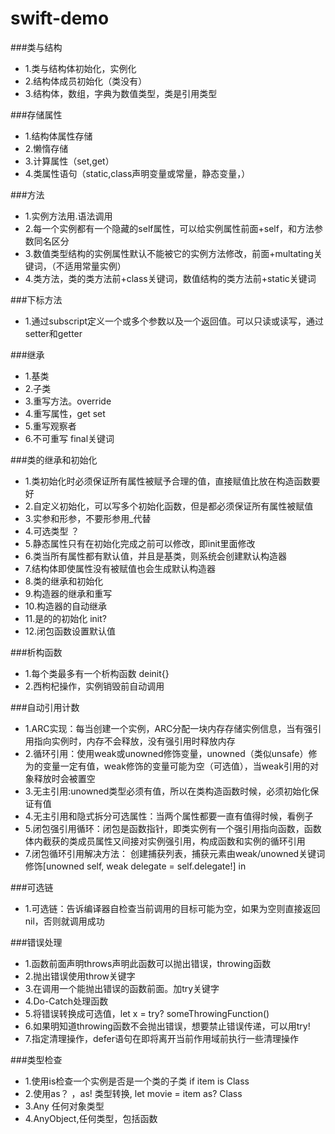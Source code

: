 # swift-demo

###类与结构
* 1.类与结构体初始化，实例化
* 2.结构体成员初始化（类没有）
* 3.结构体，数组，字典为数值类型，类是引用类型


###存储属性
* 1.结构体属性存储
* 2.懒惰存储
* 3.计算属性（set,get）
* 4.类属性语句（static,class声明变量或常量，静态变量，）


###方法
* 1.实例方法用.语法调用
* 2.每一个实例都有一个隐藏的self属性，可以给实例属性前面+self，和方法参数同名区分
* 3.数值类型结构的实例属性默认不能被它的实例方法修改，前面+multating关键词，（不适用常量实例）
* 4.类方法，类的类方法前+class关键词，数值结构的类方法前+static关键词


###下标方法
* 1.通过subscript定义一个或多个参数以及一个返回值。可以只读或读写，通过setter和getter


###继承
* 1.基类
* 2.子类
* 3.重写方法。override
* 4.重写属性，get set
* 5.重写观察者
* 6.不可重写 final关键词


###类的继承和初始化
* 1.类初始化时必须保证所有属性被赋予合理的值，直接赋值比放在构造函数要好
* 2.自定义初始化，可以写多个初始化函数，但是都必须保证所有属性被赋值
* 3.实参和形参，不要形参用_代替
* 4.可选类型 ？
* 5.静态属性只有在初始化完成之前可以修改，即init里面修改
* 6.类当所有属性都有默认值，并且是基类，则系统会创建默认构造器
* 7.结构体即使属性没有被赋值也会生成默认构造器
* 8.类的继承和初始化
* 9.构造器的继承和重写
* 10.构造器的自动继承
* 11.是的的初始化 init?
* 12.闭包函数设置默认值


###析构函数
* 1.每个类最多有一个析构函数 deinit{}
* 2.西枸杞操作，实例销毁前自动调用


###自动引用计数
* 1.ARC实现：每当创建一个实例，ARC分配一块内存存储实例信息，当有强引用指向实例时，内存不会释放，没有强引用时释放内存
* 2.循环引用：使用weak或unowned修饰变量，unowned（类似unsafe）修为的变量一定有值，weak修饰的变量可能为空（可选值），当weak引用的对象释放时会被置空
* 3.无主引用:unowned类型必须有值，所以在类构造函数时候，必须初始化保证有值
* 4.无主引用和隐式拆分可选属性：当两个属性都要一直有值得时候，看例子
* 5.闭包强引用循环：闭包是函数指针，即类实例有一个强引用指向函数，函数体内截获的类成员属性又间接对实例强引用，构成函数和实例的循环引用
* 7.闭包循环引用解决方法： 创建捕获列表，捕获元素由weak/unowned关键词修饰[unowned self, weak delegate = self.delegate!] in 


###可选链
* 1.可选链：告诉编译器自检查当前调用的目标可能为空，如果为空则直接返回nil，否则就调用成功


###错误处理
* 1.函数前面声明throws声明此函数可以抛出错误，throwing函数
* 2.抛出错误使用throw关键字
* 3.在调用一个能抛出错误的函数前面。加try关键字
* 4.Do-Catch处理函数
* 5.将错误转换成可选值，let x = try? someThrowingFunction()
* 6.如果明知道throwing函数不会抛出错误，想要禁止错误传递，可以用try!
* 7.指定清理操作，defer语句在即将离开当前作用域前执行一些清理操作

###类型检查
* 1.使用is检查一个实例是否是一个类的子类 if item is Class
* 2.使用as？ ，as! 类型转换, let movie = item as? Class
* 3.Any 任何对象类型
* 4.AnyObject,任何类型，包括函数